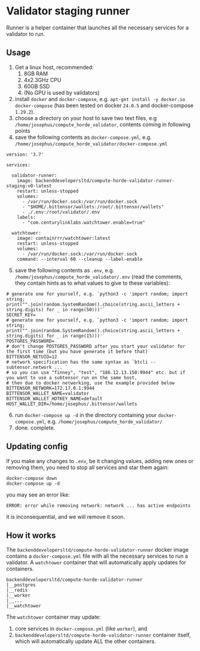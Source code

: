# Validator staging runner

Runner is a helper container that launches all the necessary services for a validator to run.

## Usage

1. Get a linux host, recommended:
   1. 8GB RAM
   2. 4x2.3GHz CPU
   3. 60GB SSD
   4. (No GPU is used by validators)
2. install `docker` and `docker-compose`, e.g. `apt-get install -y docker.io docker-compose`
   (has been tested on docker `24.0.5` and docker-compose `1.29.2`).
3. choose a directory on your host to save two text files, e.g `/home/josephus/compute_horde_validator`, contents
   coming in following points
4. save the following contents as `docker-compose.yml`, e.g. `/home/josephus/compute_horde_validator/docker-compose.yml`

```
version: '3.7'

services:
    
  validator-runner:
    image: backenddevelopersltd/compute-horde-validator-runner-staging:v0-latest
    restart: unless-stopped
    volumes:
      - /var/run/docker.sock:/var/run/docker.sock
      - "$HOME/.bittensor/wallets:/root/.bittensor/wallets"
      - ./.env:/root/validator/.env
    labels:
      - "com.centurylinklabs.watchtower.enable=true"

  watchtower:
    image: containrrr/watchtower:latest
    restart: unless-stopped
    volumes:
      - /var/run/docker.sock:/var/run/docker.sock
    command: --interval 60 --cleanup --label-enable

```

5. save the following contents as `.env`, e.g. `/home/josephus/compute_horde_validator/.env` (read the comments,
   they contain hints as to what values to give to these variables):

```
# generate one for yourself, e.g. `python3 -c 'import random; import string; print("".join(random.SystemRandom().choice(string.ascii_letters + string.digits) for _ in range(50)))'`
SECRET_KEY=
# generate one for yourself, e.g. `python3 -c 'import random; import string; print("".join(random.SystemRandom().choice(string.ascii_letters + string.digits) for _ in range(15)))'`
POSTGRES_PASSWORD=
# don't change POSTGRES_PASSWORD after you start your validator for the first time (but you have generate it before that)
BITTENSOR_NETUID=12
# network specification has the same syntax as `btcli --subtensor.network ... `
# so you can use "finney", "test", "186.12.13.150:9944" etc. but if you want to use a subtensor run on the same host,
# then due to docker networking, use the example provided below
BITTENSOR_NETWORK=172.17.0.1:9944
BITTENSOR_WALLET_NAME=validator
BITTENSOR_WALLET_HOTKEY_NAME=default
HOST_WALLET_DIR=/home/josephus/.bittensor/wallets
```
6. run `docker-compose up -d` in the directory containing your `docker-compose.yml`, 
   e.g. `/home/josephus/compute_horde_validator/`
7. done. complete.

## Updating config

If you make any changes to `.env`, be it changing values, adding new ones or removing them, you need to stop all 
services and star them again:

```
docker-compose down
docker-compose up -d
```

you may see an error like:

```
ERROR: error while removing network: network ... has active endpoints
```
it is inconsequential, and we will remove it soon.

## How it works

The `backenddevelopersltd/compute-horde-validator-runner` docker image contains a `docker-compose.yml` file with all the necessary services to run a validator. 
A `watchtower` container that will automatically apply updates for containers.

```
backenddevelopersltd/compute-horde-validator-runner
|__postgres
|__redis
|__worker
|__...
|__watchtower
```

The `watchtower` container may update:
1) core services in `docker-compose.yml` (like `worker`), and
2) `backenddevelopersltd/compute-horde-validator-runner` container itself, which will automatically update ALL the other containers.
